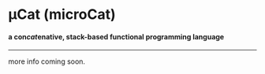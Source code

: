 # µCat (microCat)

#### a con*cat*enative, stack-based functional programming language

---

more info coming soon.